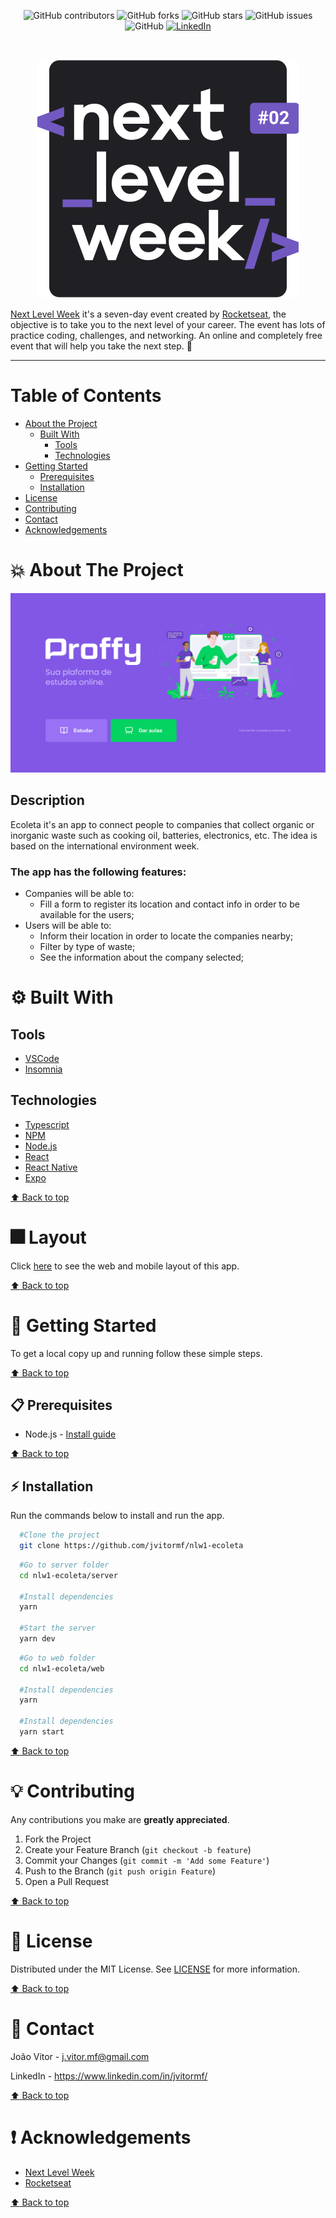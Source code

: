 <!-- BADGES -->
<p align="center">
  <img alt="GitHub contributors" src="https://img.shields.io/github/contributors/jvitormf/nlw2-proffys?color=green">
  <img alt="GitHub forks" src="https://img.shields.io/github/forks/jvitormf/nlw2-proffys">
  <img alt="GitHub stars" src="https://img.shields.io/github/stars/jvitormf/nlw2-proffys">
  <img alt="GitHub issues" src="https://img.shields.io/github/issues/jvitormf/nlw2-proffys">
  <img alt="GitHub" src="https://img.shields.io/github/license/jvitormf/nlw2-proffys">
  <a href="https://www.linkedin.com/in/jvitormf/">
    <img alt="LinkedIn" src="https://img.shields.io/badge/-LinkedIn-black.svg?style=flat&logo=linkedin&colorB=555">
  </a>
</p>
<br/>

<!-- PROJECT LOGO -->
<p align="center">
  <a href="https://github.com/jvitormf/nlw1-ecoleta">
     <img src=".github/nlw.svg" alt="Logo">
  </a>

  [Next Level Week](http://nextlevelweek.com/) it's a seven-day event created by [Rocketseat](https://rocketseat.com.br/), the objective is to take you to the next level of your career. The event has lots of practice coding, challenges, and networking. An online and completely free event that will help you take the next step. :rocket:
</p>

***

<!-- TABLE OF CONTENTS -->
# Table of Contents
* [About the Project](#boom-about-the-project)
  * [Built With](#gear-built-with)
    * [Tools](#tools)
    * [Technologies](#Technologies)
* [Getting Started](#rocket-getting-started)
  * [Prerequisites](#clipboard-prerequisites)
  * [Installation](#zap-installation)
* [License](#memo-license)
* [Contributing](#bulb-contributing)
* [Contact](#e-mail-contact)
* [Acknowledgements](#exclamation-acknowledgements)
<!-- * [Usage](#usage)
* [Roadmap](#arrows_clockwise-roadmap) -->

<!-- ABOUT THE PROJECT -->
# :boom: About The Project

<!-- Project image -->
<img src=".github/home.png" alt="Ecoleta">


## Description
Ecoleta it's an app to connect people to companies that collect organic or inorganic waste such as cooking oil, batteries, electronics, etc. The idea is based on the international environment week.

### The app has the following features:
* Companies will be able to:
  * Fill a form to register its location and contact info in order to be available for the users;
* Users will be able to:
  * Inform their location in order to locate the companies nearby;
  * Filter by type of waste;
  * See the information about the company selected;

# :gear: Built With
  ## Tools
  * [VSCode](https://code.visualstudio.com/)
  * [Insomnia](https://insomnia.rest/)

  ## Technologies
  * [Typescript](https://www.typescriptlang.org/)
  * [NPM](https://www.npmjs.com/)
  * [Node.js](https://nodejs.org/)
  * [React](https://reactjs.org/)
  * [React Native](https://reactnative.dev/)
  * [Expo](https://expo.io/)

  [:arrow_up: Back to top](#table-of-Contents)

# :fireworks: Layout
Click [here](https://www.figma.com/file/9TlOcj6l7D05fZhU12xWT3/Ecoleta-(Booster)?node-id=0%3A1) to see the web and mobile layout of this app.

  [:arrow_up: Back to top](#table-of-Contents)

<!-- GETTING STARTED -->
# :rocket: Getting Started

To get a local copy up and running follow these simple steps.

[:arrow_up: Back to top](#table-of-Contents)

## :clipboard: Prerequisites

* Node.js - [Install guide](https://nodejs.org/en/download/package-manager/)

[:arrow_up: Back to top](#table-of-Contents)

## :zap: Installation
Run the commands below to install and run the app.
  ```sh
    #Clone the project
    git clone https://github.com/jvitormf/nlw1-ecoleta
  ```

  ```sh
    #Go to server folder
    cd nlw1-ecoleta/server

    #Install dependencies
    yarn

    #Start the server
    yarn dev
   ```

  ```sh
    #Go to web folder
    cd nlw1-ecoleta/web

    #Install dependencies
    yarn

    #Install dependencies
    yarn start
   ```

[:arrow_up: Back to top](#table-of-Contents)

<!-- CONTRIBUTING -->
# :bulb: Contributing

Any contributions you make are **greatly appreciated**.

1. Fork the Project
2. Create your Feature Branch (`git checkout -b feature`)
3. Commit your Changes (`git commit -m 'Add some Feature'`)
4. Push to the Branch (`git push origin Feature`)
5. Open a Pull Request

[:arrow_up: Back to top](#table-of-Contents)

<!-- USAGE EXAMPLES -->
<!-- # Usage

Use this space to show useful examples of how a project can be used. Additional screenshots, code examples and demos work well in this space. You may also link to more resources.

_For more examples, please refer to the [Documentation](https://example.com)_ -->


<!-- LICENSE -->
# :memo: License

Distributed under the MIT License. See [LICENSE](LICENSE.md) for more information.

[:arrow_up: Back to top](#table-of-Contents)


<!-- CONTACT -->
# :e-mail: Contact

João Vitor - <j.vitor.mf@gmail.com>

LinkedIn - <https://www.linkedin.com/in/jvitormf/>

[:arrow_up: Back to top](#table-of-Contents)


<!-- ACKNOWLEDGEMENTS -->
# :exclamation: Acknowledgements

* [Next Level Week](http://nextlevelweek.com/)
* [Rocketseat]()

[:arrow_up: Back to top](#table-of-Contents)

